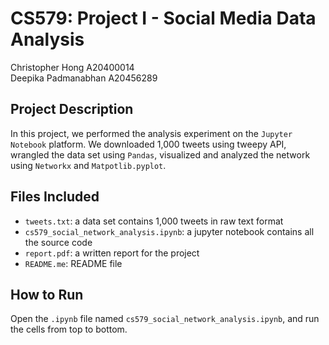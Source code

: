 # CS579: Project I - Social Media Data Analysis

Christopher Hong A20400014				                                   
Deepika Padmanabhan A20456289

## Project Description

In this project, we performed the analysis experiment on the `Jupyter Notebook` platform. We downloaded 1,000 tweets using tweepy API, wrangled the data set using `Pandas`, visualized and analyzed the network using `Networkx` and `Matpotlib.pyplot`.

## Files Included

* `tweets.txt`: a data set contains 1,000 tweets in raw text format
* `cs579_social_network_analysis.ipynb`: a jupyter notebook contains all the source code
* `report.pdf`: a written report for the project
* `README.me`: README file

## How to Run

Open the `.ipynb` file named `cs579_social_network_analysis.ipynb`, and run the cells from top to bottom.